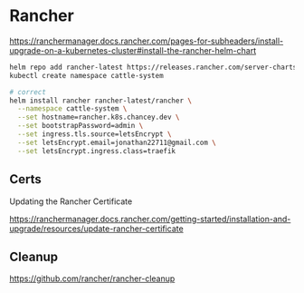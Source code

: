 # Rancher

https://ranchermanager.docs.rancher.com/pages-for-subheaders/install-upgrade-on-a-kubernetes-cluster#install-the-rancher-helm-chart

```zsh
helm repo add rancher-latest https://releases.rancher.com/server-charts/latest
kubectl create namespace cattle-system
```

```zsh
# correct
helm install rancher rancher-latest/rancher \
  --namespace cattle-system \
  --set hostname=rancher.k8s.chancey.dev \
  --set bootstrapPassword=admin \
  --set ingress.tls.source=letsEncrypt \
  --set letsEncrypt.email=jonathan22711@gmail.com \
  --set letsEncrypt.ingress.class=traefik
```

## Certs
Updating the Rancher Certificate

<https://ranchermanager.docs.rancher.com/getting-started/installation-and-upgrade/resources/update-rancher-certificate>

## Cleanup

https://github.com/rancher/rancher-cleanup
